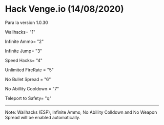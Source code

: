 # Hack Venge.io (14/08/2020)

Para la version 1.0.30

Wallhacks= "1"

Infinite Ammo= "2"

Infinite Jump= "3"

Speed Hacks= "4"

Unlimited FireRate = "5"

No Bullet Spread = "6"

No Abillity Cooldown = "7"

Teleport to Safety= "q"

------------------------------------------------------------------------------
Note: Wallhacks (ESP), Infinite Ammo, No Abillity Colldown and No Weapon Spread will be enabled automatically.
